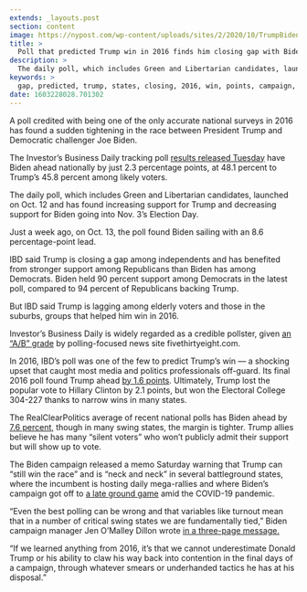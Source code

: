 ```yaml
--- 
extends: _layouts.post 
section: content 
image: https://nypost.com/wp-content/uploads/sites/2/2020/10/TrumpBiden.jpg?quality=90&strip=all&w=1200 
title: > 
  Poll that predicted Trump win in 2016 finds him closing gap with Biden 
description: > 
  The daily poll, which includes Green and Libertarian candidates, launched on Oct. 12 and has found increasing support for Trump and decreasing support for Biden going into Nov. 3’s Election Day.IBD said Trump is closing a gap among independents and has benefited from stronger support among Republicans than Biden has among Democrats.Biden held 90 percent support among Democrats in the latest poll, compared to 94 percent of Republicans backing Trump.But IBD said Trump is lagging among elderly voters and those in the suburbs, groups that helped him win in 2016.Its final 2016 poll found Trump ahead by 1.6 points. 
keywords: > 
  gap, predicted, trump, states, closing, 2016, win, points, campaign, biden, poll, finds, support, daily 
date: 1603228028.701302 
--- 
```

<div><p>A poll credited with being one of the only accurate national surveys in 2016 has found a sudden tightening in the race between President Trump and Democratic challenger Joe Biden.</p>
<p>The Investor&#8217;s Business Daily tracking poll <a href="https://www.investors.com/news/trump-vs-biden-poll-race-tightens-like-2016-ibd-tipp-2020-presidential-poll/" target="_blank" rel="noopener noreferrer">results released Tuesday</a> have Biden ahead nationally by just 2.3 percentage points, at 48.1 percent to Trump&#8217;s 45.8 percent among likely voters.</p>
<p>The daily poll, which includes Green and Libertarian candidates, launched on Oct. 12 and has found increasing support for Trump and decreasing support for Biden going into Nov. 3&#8217;s Election Day.</p>
<p>Just a week ago, on Oct. 13, the poll found Biden sailing with an 8.6 percentage-point lead.</p>
<p>IBD said Trump is closing a gap among independents and has benefited from stronger support among Republicans than Biden has among Democrats. Biden held 90 percent support among Democrats in the latest poll, compared to 94 percent of Republicans backing Trump.</p>
<p>But IBD said Trump is lagging among elderly voters and those in the suburbs, groups that helped him win in 2016.</p>
<p>Investor&#8217;s Business Daily is widely regarded as a credible pollster, given <a href="https://projects.fivethirtyeight.com/pollster-ratings/" target="_blank" rel="noopener noreferrer">an &#8220;A/B&#8221; grade</a> by polling-focused news site fivethirtyeight.com.</p>
<p>In 2016, IBD&#8217;s poll was one of the few to predict Trump&#8217;s win &#8212; a shocking upset that caught most media and politics professionals off-guard. Its final 2016 poll found Trump ahead <a href="https://www.investors.com/news/trump-vs-biden-ibd-tipp-2020-election-poll/" target="_blank" rel="noopener noreferrer">by 1.6 points</a>. Ultimately, Trump lost the popular vote to Hillary Clinton by 2.1 points, but won the Electoral College 304-227 thanks to narrow wins in many states.</p>
<p>The RealClearPolitics average of recent national polls has Biden ahead by <a href="https://www.realclearpolitics.com/epolls/2020/president/us/general_election_trump_vs_biden_vs_jorgensen_vs_hawkins-7225.html" target="_blank" rel="noopener noreferrer">7.6 percent,</a> though in many swing states, the margin is tighter. Trump allies believe he has many &#8220;silent voters&#8221; who won&#8217;t publicly admit their support but will show up to vote.</p>
<p>The Biden campaign released a memo Saturday warning that Trump can &#8220;still win the race&#8221; and is &#8220;neck and neck&#8221; in several battleground states, where the incumbent is hosting daily mega-rallies and where Biden&#8217;s campaign got off to <a href="https://nypost.com/2020/09/11/trump-campaign-reaches-100m-voters-in-campaign-milestone/">a late ground game</a> amid the COVID-19 pandemic.</p>
<p>&#8220;Even the best polling can be wrong and that variables like turnout mean that in a number of critical swing states we are fundamentally tied,&#8221; Biden campaign manager Jen O&#8217;Malley Dillon wrote <a href="https://nypost.com/2020/10/18/biden-campaign-memo-warns-trump-neck-and-neck-in-several-key-states/">in a three-page message.</a></p>
<p>&#8220;If we learned anything from 2016, it&#8217;s that we cannot underestimate Donald Trump or his ability to claw his way back into contention in the final days of a campaign, through whatever smears or underhanded tactics he has at his disposal.&#8221;</p>
			</div>